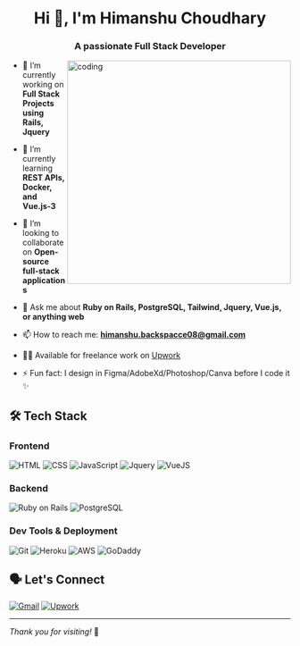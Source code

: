 <h1 align="center">Hi 👋, I'm Himanshu Choudhary</h1>
<h3 align="center">A passionate Full Stack Developer</h3>

<img align="right" alt="coding" width="400" src="https://cdn.dribbble.com/users/1162077/screenshots/3848914/programmer.gif">

- 🔭 I’m currently working on **Full Stack Projects using Rails, Jquery**
  
- 🌱 I’m currently learning **REST APIs, Docker, and Vue.js-3**
  
- 👯 I’m looking to collaborate on **Open-source full-stack applications**
  
- 💬 Ask me about **Ruby on Rails, PostgreSQL, Tailwind, Jquery, Vue.js, or anything web**
  
- 📫 How to reach me: **himanshu.backspacce08@gmail.com**
  
- 🧑‍💼 Available for freelance work on [Upwork](https://www.upwork.com/freelancers/~019335d04c1b303788)
  
- ⚡ Fun fact: I design in Figma/AdobeXd/Photoshop/Canva before I code it ✨

## 🛠️ Tech Stack

### Frontend
![HTML](https://img.shields.io/badge/-HTML5-E34F26?style=flat-square&logo=html5&logoColor=white)
![CSS](https://img.shields.io/badge/-CSS3-1572B6?style=flat-square&logo=css3)
![JavaScript](https://img.shields.io/badge/-JavaScript-F7DF1E?style=flat-square&logo=javascript&logoColor=black)
![Jquery](https://img.shields.io/badge/-Jquery-DD0031?style=flat-square&logo=jquery&logoColor=white)
![VueJS](https://img.shields.io/badge/-Vue.js-61DAFB?style=flat-square&logo=vue.js)

### Backend
![Ruby on Rails](https://img.shields.io/badge/-Rails-CC0000?style=flat-square&logo=ruby-on-rails)
![PostgreSQL](https://img.shields.io/badge/-PostgreSQL-336791?style=flat-square&logo=postgreSQL&logoColor=white)

### Dev Tools & Deployment
![Git](https://img.shields.io/badge/-Git-F05032?style=flat-square&logo=gitHub)
![Heroku](https://img.shields.io/badge/-Heroku-430098?style=flat-square&logo=heroku&logoColor=white)
![AWS](https://img.shields.io/badge/-AWS-232F3E?style=flat-square&logo=amazon-aws&logoColor=white)
![GoDaddy](https://img.shields.io/badge/-GoDaddy-1BDB81?style=flat-square&logo=godaddy&logoColor=white)


## 🗣 Let's Connect

[![Gmail](https://img.shields.io/badge/-Gmail-D14836?style=flat-square&logo=gmail&logoColor=white)](mailto:himanshu.backspacce08@gmail.com)
[![Upwork](https://img.shields.io/badge/-Upwork-6fda44?style=flat-square&logo=upwork&logoColor=white)](https://www.upwork.com/freelancers/~01ad2f38ffe715e7fc)

---

_Thank you for visiting!_ 🙏
